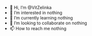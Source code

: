 - 👋 Hi, I’m @VitZelinka
- 👀 I’m interested in nothing
- 🌱 I’m currently learning nothing
- 💞️ I’m looking to collaborate on nothing
- 📫 How to reach me nothing
